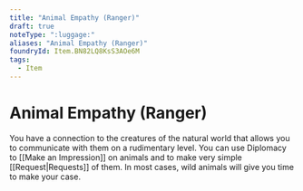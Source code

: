 ```yaml
---
title: "Animal Empathy (Ranger)"
draft: true
noteType: ":luggage:"
aliases: "Animal Empathy (Ranger)"
foundryId: Item.BN82LQ8KsS3AOe6M
tags:
  - Item
---
```


# Animal Empathy (Ranger)

You have a connection to the creatures of the natural world that allows you to communicate with them on a rudimentary level. You can use Diplomacy to [[Make an Impression]] on animals and to make very simple [[Request|Requests]] of them. In most cases, wild animals will give you time to make your case.
